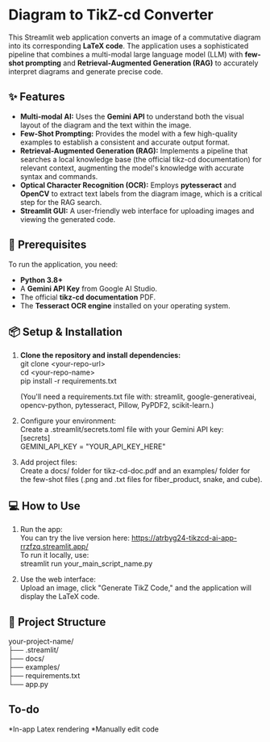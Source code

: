 # **Diagram to TikZ-cd Converter**

This Streamlit web application converts an image of a commutative diagram into its corresponding **LaTeX code**. The application uses a sophisticated pipeline that combines a multi-modal large language model (LLM) with **few-shot prompting** and **Retrieval-Augmented Generation (RAG)** to accurately interpret diagrams and generate precise code.

## **✨ Features**

* **Multi-modal AI:** Uses the **Gemini API** to understand both the visual layout of the diagram and the text within the image.  
* **Few-Shot Prompting:** Provides the model with a few high-quality examples to establish a consistent and accurate output format.  
* **Retrieval-Augmented Generation (RAG):** Implements a pipeline that searches a local knowledge base (the official tikz-cd documentation) for relevant context, augmenting the model's knowledge with accurate syntax and commands.  
* **Optical Character Recognition (OCR):** Employs **pytesseract** and **OpenCV** to extract text labels from the diagram image, which is a critical step for the RAG search.  
* **Streamlit GUI:** A user-friendly web interface for uploading images and viewing the generated code.

## **🚀 Prerequisites**

To run the application, you need:

* **Python 3.8+**  
* A **Gemini API Key** from Google AI Studio.  
* The official **tikz-cd documentation** PDF.  
* The **Tesseract OCR engine** installed on your operating system.

## **📦 Setup & Installation**

1. **Clone the repository and install dependencies:**  
   git clone \<your-repo-url\>  
   cd \<your-repo-name\>  
   pip install \-r requirements.txt

   (You'll need a requirements.txt file with: streamlit, google-generativeai, opencv-python, pytesseract, Pillow, PyPDF2, scikit-learn.)  
2. Configure your environment:  
   Create a .streamlit/secrets.toml file with your Gemini API key:  
   \[secrets\]  
   GEMINI\_API\_KEY \= "YOUR\_API\_KEY\_HERE"

3. Add project files:  
   Create a docs/ folder for tikz-cd-doc.pdf and an examples/ folder for the few-shot files (.png and .txt files for fiber\_product, snake, and cube).

## **💻 How to Use**

1. Run the app:  
   You can try the live version here: https://atrbyg24-tikzcd-ai-app-rrzfzq.streamlit.app/  
   To run it locally, use:  
   streamlit run your\_main\_script\_name.py

2. Use the web interface:  
   Upload an image, click "Generate TikZ Code," and the application will display the LaTeX code.

## **📁 Project Structure**

your-project-name/  
├── .streamlit/  
├── docs/  
├── examples/  
├── requirements.txt  
└── app.py


## **To-do**

*In-app Latex rendering
*Manually edit code
